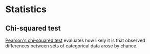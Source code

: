 Statistics
===

Chi-squared test
----

[Pearson's chi-squared test](https://en.wikipedia.org/wiki/Pearson%27s_chi-squared_test) evaluates how likely it is that observed differences between sets of categorical data arose by chance.

